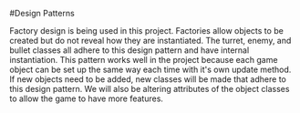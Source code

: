 #Design Patterns

Factory design is being used in this project. Factories allow objects to be created but do not reveal how they are instantiated. The turret, enemy, and bullet classes
all adhere to this design pattern and have internal instantiation. This pattern works well in the project because each game object can be set up the same way each time
with it's own update method. If new objects need to be added, new classes will be made that adhere to this design pattern. We will also be altering attributes of the 
object classes to allow the game to have more features.